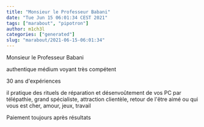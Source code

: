 ```yaml
---
title: "Monsieur le Professeur Babani"
date: "Tue Jun 15 06:01:34 CEST 2021"
tags: ["marabout", "pipotron"]
author: m1ch3l
categories: ["generated"]
slug: "marabout/2021-06-15-06:01:34"
---
```


Monsieur le Professeur Babani

authentique médium voyant très compétent

30 ans d'expériences

il pratique des rituels de réparation et désenvoûtement de vos PC par télépathie, grand spécialiste, attraction clientèle, retour de l'être aimé ou qui vous est cher, amour, jeux, travail

Paiement toujours après résultats
